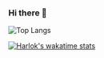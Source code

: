 ### Hi there 👋

![Top Langs](https://github-readme-stats.vercel.app/api/top-langs/?username=DavidKarnik&layout=compact)

[![Harlok's wakatime stats](https://github-readme-stats.vercel.app/api/wakatime?username=ffflabs)](https://github.com/DavidKarnik/github-readme-stats)

<!--
**DavidKarnik/DavidKarnik** is a ✨ _special_ ✨ repository because its `README.md` (this file) appears on your GitHub profile.

Here are some ideas to get you started:

- 🔭 I’m currently working on ...
- 🌱 I’m currently learning ...
- 👯 I’m looking to collaborate on ...
- 🤔 I’m looking for help with ...
- 💬 Ask me about ...
- 📫 How to reach me: ...
- 😄 Pronouns: ...
- ⚡ Fun fact: ...
-->

